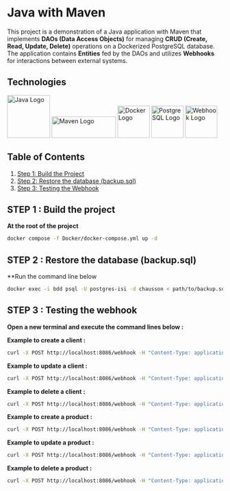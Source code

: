 # Java with Maven

This project is a demonstration of a Java application with Maven that implements **DAOs (Data Access Objects)** for managing **CRUD (Create, Read, Update, Delete)** operations on a Dockerized PostgreSQL database. The application contains **Entities** fed by the DAOs and utilizes **Webhooks** for interactions between external systems.

## Technologies

<img src="./img/java.png" alt="Java Logo" width="100" height="100" style="display:inline-block;"/>
<img src="./img/maven.png" alt="Maven Logo" width="150" height="50" style="display:inline-block;"/>
<img src="./img/docker.png" alt="Docker Logo" width="75" height="75" style="display:inline-block;"/>
<img src="./img/postgresql.png" alt="PostgreSQL Logo" width="75" height="75" style="display:inline-block;"/>
<img src="./img/webhook.png" alt="Webhook Logo" width="75" height="75" style="display:inline-block;"/>

## Table of Contents

1. [Step 1: Build the Project](#step-1-build-the-project)
2. [Step 2: Restore the database (backup.sql)](#step-2--restore-the-database-backupsql)
3. [Step 3: Testing the Webhook](#step-3-testing-the-webhook)

## STEP 1 : Build the project
**At the root of the project**
```bash
docker compose -f Docker/docker-compose.yml up -d
```

## STEP 2 : Restore the database (backup.sql)
**Run the command line below
```bash
docker exec -i bdd psql -U postgres-isi -d chausson < path/to/backup.sql
```

## STEP 3 : Testing the webhook
**Open a new terminal and execute the command lines below :**

**Example to create a client :**
```bash
curl -X POST http://localhost:8086/webhook -H "Content-Type: application/json" -d '{"type":"client_create","name":"Andry Giorgio FARRUGIA"}'
```

**Example to update a client :**
```bash
curl -X POST http://localhost:8086/webhook -H "Content-Type: application/json" -d '{"type":"client_update","id":123,"name":"Andry Giorgio FARRUGIA"}'
```

**Example to delete a client :**
```bash
curl -X POST http://localhost:8086/webhook -H "Content-Type: application/json" -d '{"type":"client_delete","id":123}'
```

**Example to create a product :**
```bash
curl -X POST http://localhost:8086/webhook -H "Content-Type: application/json" -d '{"type":"produit_create","name":"Béton","prix":62.5,"typeProduit":"BTP"}'
```

**Example to update a product :**
```bash
curl -X POST http://localhost:8086/webhook -H "Content-Type: application/json" -d '{"type":"produit_update","id":456,"name":"Produit Y","prix":29.99,"typeProduit":"typeB"}'
```

**Example to delete a product :**
```bash
curl -X POST http://localhost:8086/webhook -H "Content-Type: application/json" -d '{"type":"produit_delete","id":456}'
```
